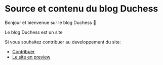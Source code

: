 # Source et contenu du blog Duchess

Bonjour et bienvenue sur le blog Duchess 🥳

Le blog Duchess est un site

Si vous souhaitez contribuer au developpement du site:
- [Contribuer](CONTRIBUTING.md)
- [Le site en preview](https://duchessfrance.github.io/)
